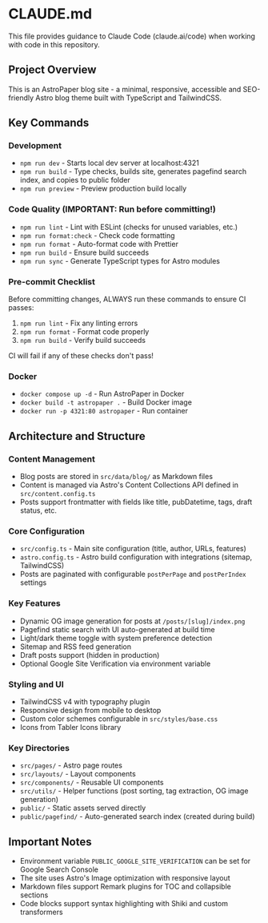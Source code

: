 # CLAUDE.md

This file provides guidance to Claude Code (claude.ai/code) when working with code in this repository.

## Project Overview

This is an AstroPaper blog site - a minimal, responsive, accessible and SEO-friendly Astro blog theme built with TypeScript and TailwindCSS.

## Key Commands

### Development
- `npm run dev` - Starts local dev server at localhost:4321
- `npm run build` - Type checks, builds site, generates pagefind search index, and copies to public folder
- `npm run preview` - Preview production build locally

### Code Quality (IMPORTANT: Run before committing!)
- `npm run lint` - Lint with ESLint (checks for unused variables, etc.)
- `npm run format:check` - Check code formatting
- `npm run format` - Auto-format code with Prettier
- `npm run build` - Ensure build succeeds
- `npm run sync` - Generate TypeScript types for Astro modules

### Pre-commit Checklist
Before committing changes, ALWAYS run these commands to ensure CI passes:
1. `npm run lint` - Fix any linting errors
2. `npm run format` - Format code properly
3. `npm run build` - Verify build succeeds

CI will fail if any of these checks don't pass!

### Docker
- `docker compose up -d` - Run AstroPaper in Docker
- `docker build -t astropaper .` - Build Docker image
- `docker run -p 4321:80 astropaper` - Run container

## Architecture and Structure

### Content Management
- Blog posts are stored in `src/data/blog/` as Markdown files
- Content is managed via Astro's Content Collections API defined in `src/content.config.ts`
- Posts support frontmatter with fields like title, pubDatetime, tags, draft status, etc.

### Core Configuration
- `src/config.ts` - Main site configuration (title, author, URLs, features)
- `astro.config.ts` - Astro build configuration with integrations (sitemap, TailwindCSS)
- Posts are paginated with configurable `postPerPage` and `postPerIndex` settings

### Key Features
- Dynamic OG image generation for posts at `/posts/[slug]/index.png`
- Pagefind static search with UI auto-generated at build time
- Light/dark theme toggle with system preference detection
- Sitemap and RSS feed generation
- Draft posts support (hidden in production)
- Optional Google Site Verification via environment variable

### Styling and UI
- TailwindCSS v4 with typography plugin
- Responsive design from mobile to desktop
- Custom color schemes configurable in `src/styles/base.css`
- Icons from Tabler Icons library

### Key Directories
- `src/pages/` - Astro page routes
- `src/layouts/` - Layout components
- `src/components/` - Reusable UI components
- `src/utils/` - Helper functions (post sorting, tag extraction, OG image generation)
- `public/` - Static assets served directly
- `public/pagefind/` - Auto-generated search index (created during build)

## Important Notes

- Environment variable `PUBLIC_GOOGLE_SITE_VERIFICATION` can be set for Google Search Console
- The site uses Astro's Image optimization with responsive layout
- Markdown files support Remark plugins for TOC and collapsible sections
- Code blocks support syntax highlighting with Shiki and custom transformers